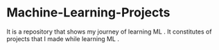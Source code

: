 # Machine-Learning-Projects
It is a repository that shows my journey of learning ML .  It constitutes of projects that I made while learning ML .
